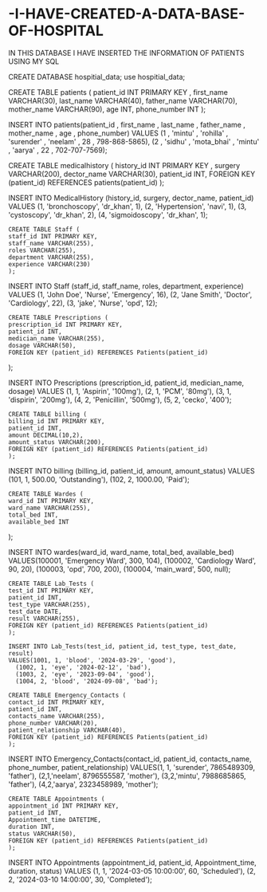 # -I-HAVE-CREATED-A-DATA-BASE-OF-HOSPITAL
IN THIS DATABASE I HAVE INSERTED THE INFORMATION OF PATIENTS USING MY SQL 

 CREATE DATABASE hospitial_data;
 use hospitial_data;

  CREATE TABLE patients (
  patient_id INT PRIMARY KEY ,
  first_name VARCHAR(30),
  last_name VARCHAR(40),
  father_name VARCHAR(70),
  mother_name VARCHAR(90),
  age INT,
  phone_number INT
  );

  INSERT INTO patients(patient_id , first_name , last_name , father_name , mother_name , age , phone_number)
  VALUES (1 , 'mintu' , 'rohilla' , 'surender' , 'neelam' , 28 , 798-868-5865),
	  (2 , 'sidhu' , 'mota_bhai' , 'mintu' , 'aarya' , 22 , 702-707-7569);
       
   

   CREATE TABLE medicalhistory (
   history_id INT PRIMARY KEY ,
   surgery VARCHAR(200),
   dector_name VARCHAR(30),
   patient_id INT,
   FOREIGN KEY (patient_id) REFERENCES patients(patient_id)
   );


   INSERT INTO MedicalHistory (history_id, surgery, dector_name, patient_id) 
   VALUES (1, 'bronchoscopy', 'dr_khan', 1), 
       (2, 'Hypertension', 'navi', 1),
       (3, 'cystoscopy', 'dr_khan', 2),
       (4, 'sigmoidoscopy', 'dr_khan', 1);


    CREATE TABLE Staff (
    staff_id INT PRIMARY KEY,
    staff_name VARCHAR(255),
    roles VARCHAR(255),
    department VARCHAR(255),
    experience VARCHAR(230)
    );


   INSERT INTO Staff (staff_id, staff_name, roles, department, experience) 
   VALUES (1, 'John Doe', 'Nurse', 'Emergency', 16), 
       (2, 'Jane Smith', 'Doctor', 'Cardiology', 22),
	     (3, 'jake', 'Nurse', 'opd', 12);
       

    CREATE TABLE Prescriptions (
    prescription_id INT PRIMARY KEY,
    patient_id INT,
    medician_name VARCHAR(255),
    dosage VARCHAR(50),
    FOREIGN KEY (patient_id) REFERENCES Patients(patient_id)
   );

  INSERT INTO Prescriptions (prescription_id, patient_id, medician_name, dosage) 
  VALUES (1, 1, 'Aspirin', '100mg'),
	     (2, 1, 'PCM', '80mg'),
       (3, 1, 'dispirin', '200mg'),
       (4, 2, 'Penicillin', '500mg'),
       (5, 2, 'cecko', '400');
      
       
    CREATE TABLE billing (
    billing_id INT PRIMARY KEY,
    patient_id INT,
    amount DECIMAL(10,2),
    amount_status VARCHAR(200),
    FOREIGN KEY (patient_id) REFERENCES Patients(patient_id)
    );

   INSERT INTO billing (billing_id, patient_id, amount, amount_status) 
   VALUES (101, 1, 500.00, 'Outstanding'), 
          (102, 2, 1000.00, 'Paid');
      

    CREATE TABLE Wardes (
    ward_id INT PRIMARY KEY,
    ward_name VARCHAR(255),
    total_bed INT,
    available_bed INT
   );


   INSERT INTO wardes(ward_id, ward_name, total_bed, available_bed)
   VALUES(100001, 'Emergency Ward', 300, 104),
      (100002, 'Cardiology Ward', 90, 20),
      (100003, 'opd', 700, 200),
      (100004, 'main_ward', 500, null);


    CREATE TABLE Lab_Tests (
    test_id INT PRIMARY KEY,
    patient_id INT,
    test_type VARCHAR(255),
    test_date DATE,
    result VARCHAR(255),
    FOREIGN KEY (patient_id) REFERENCES Patients(patient_id)
    );

    INSERT INTO Lab_Tests(test_id, patient_id, test_type, test_date, result)
    VALUES(1001, 1, 'blood', '2024-03-29', 'good'),
      (1002, 1, 'eye', '2024-02-12', 'bad'),
      (1003, 2, 'eye', '2023-09-04', 'good'),
      (1004, 2, 'blood', '2024-09-08', 'bad');

    CREATE TABLE Emergency_Contacts (
    contact_id INT PRIMARY KEY,
    patient_id INT,
    contacts_name VARCHAR(255),
    phone_number VARCHAR(20),
    patient_relationship VARCHAR(40),
    FOREIGN KEY (patient_id) REFERENCES Patients(patient_id)
    );

   INSERT INTO Emergency_Contacts(contact_id, patient_id, contacts_name, phone_number, patient_relationship)
   VALUES(1, 1, 'surender', 7865489309, 'father'),
	    (2,1,'neelam', 8796555587, 'mother'),
      (3,2,'mintu', 7988685865, 'father'),
      (4,2,'aarya', 2323458989, 'mother');
     

    CREATE TABLE Appointments (
    appointment_id INT PRIMARY KEY,
    patient_id INT,
    Appointment_time DATETIME,
    duration INT,
    status VARCHAR(50),
    FOREIGN KEY (patient_id) REFERENCES Patients(patient_id)
    );


   INSERT INTO Appointments (appointment_id, patient_id, Appointment_time, duration, status) 
   VALUES (1, 1, '2024-03-05 10:00:00', 60, 'Scheduled'), 
          (2, 2, '2024-03-10 14:00:00', 30, 'Completed');






